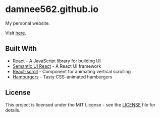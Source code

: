 # damnee562.github.io
My personal website.

Visit [here](https://damnee562.github.io).

## Built With
* [React](https://reactjs.org/) - A JavaScript library for building UI
* [Semantic UI React](https://react.semantic-ui.com/introduction) - A React UI framework
* [React-scroll](https://github.com/fisshy/react-scroll) - Component for animating vertical scrolling
* [Hamburgers](https://jonsuh.com/hamburgers/) - Tasty CSS-animated hamburgers

## License
This project is licensed under the MIT License - see the [LICENSE](LICENSE) file for details.

